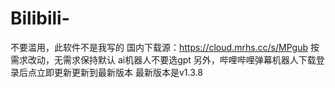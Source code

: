 # Bilibili-
不要滥用，此软件不是我写的
国内下载源：https://cloud.mrhs.cc/s/MPgub
按需求改动，无需求保持默认
ai机器人不要选gpt
另外，哔哩哔哩弹幕机器人下载登录后点立即更新更新到最新版本
最新版本是v1.3.8
